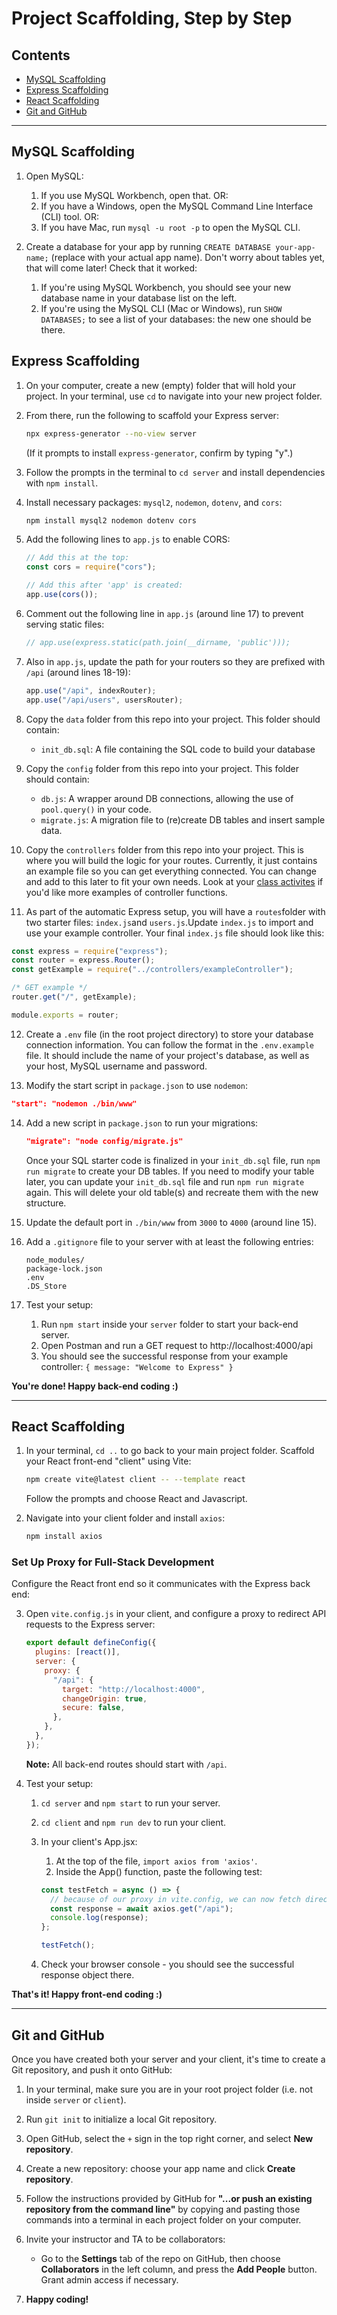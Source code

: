 # Project Scaffolding, Step by Step

## Contents

- [MySQL Scaffolding](#mysql-scaffolding)
- [Express Scaffolding](#express-scaffolding)
- [React Scaffolding](#react-scaffolding)
- [Git and GitHub](#git-and-github)

---

## MySQL Scaffolding

1. Open MySQL:

   1. If you use MySQL Workbench, open that. OR:
   2. If you have a Windows, open the MySQL Command Line Interface (CLI) tool. OR:
   3. If you have Mac, run `mysql -u root -p` to open the MySQL CLI.

2. Create a database for your app by running `CREATE DATABASE your-app-name;` (replace with your actual app name). Don't worry about tables yet, that will come later! Check that it worked:

   1. If you're using MySQL Workbench, you should see your new database name in your database list on the left.
   2. If you're using the MySQL CLI (Mac or Windows), run `SHOW DATABASES;` to see a list of your databases: the new one should be there.

## Express Scaffolding

1. On your computer, create a new (empty) folder that will hold your project. In your terminal, use `cd` to navigate into your new project folder.

2. From there, run the following to scaffold your Express server:

   ```bash
   npx express-generator --no-view server
   ```

   (If it prompts to install `express-generator`, confirm by typing "y".)

3. Follow the prompts in the terminal to `cd server` and install dependencies with `npm install`.

4. Install necessary packages: `mysql2`, `nodemon`, `dotenv`, and `cors`:

   ```bash
   npm install mysql2 nodemon dotenv cors
   ```

5. Add the following lines to `app.js` to enable CORS:

   ```javascript
   // Add this at the top:
   const cors = require("cors");

   // Add this after 'app' is created:
   app.use(cors());
   ```

6. Comment out the following line in `app.js` (around line 17) to prevent serving static files:

   ```javascript
   // app.use(express.static(path.join(__dirname, 'public')));
   ```

7. Also in `app.js`, update the path for your routers so they are prefixed with `/api` (around lines 18-19):

   ```javascript
   app.use("/api", indexRouter);
   app.use("/api/users", usersRouter);
   ```

8. Copy the `data` folder from this repo into your project. This folder should contain:

   - `init_db.sql`: A file containing the SQL code to build your database

9. Copy the `config` folder from this repo into your project. This folder should contain:

   - `db.js`: A wrapper around DB connections, allowing the use of `pool.query()` in your code.
   - `migrate.js`: A migration file to (re)create DB tables and insert sample data.

10. Copy the `controllers` folder from this repo into your project. This is where you will build the logic for your routes. Currently, it just contains an example file so you can get everything connected. You can change and add to this later to fit your own needs. Look at your [class activites](https://github.com/CodeOp-tech/fspt33-databases/) if you'd like more examples of controller functions.

11. As part of the automatic Express setup, you will have a `routes`folder with two starter files: `index.js`and `users.js`.Update `index.js` to import and use your example controller. Your final `index.js` file should look like this:

```javascript
const express = require("express");
const router = express.Router();
const getExample = require("../controllers/exampleController");

/* GET example */
router.get("/", getExample);

module.exports = router;
```

12. Create a `.env` file (in the root project directory) to store your database connection information. You can follow the format in the `.env.example` file. It should include the name of your project's database, as well as your host, MySQL username and password.

13. Modify the start script in `package.json` to use `nodemon`:

```json
"start": "nodemon ./bin/www"
```

14. Add a new script in `package.json` to run your migrations:

    ```json
    "migrate": "node config/migrate.js"
    ```

    Once your SQL starter code is finalized in your `init_db.sql` file, run `npm run migrate` to create your DB tables.
    If you need to modify your table later, you can update your `init_db.sql` file and run `npm run migrate` again. This will delete your old table(s) and recreate them with the new structure.

15. Update the default port in `./bin/www` from `3000` to `4000` (around line 15).

16. Add a `.gitignore` file to your server with at least the following entries:

    ```
    node_modules/
    package-lock.json
    .env
    .DS_Store
    ```

17. Test your setup:
    1. Run `npm start` inside your `server` folder to start your back-end server.
    2. Open Postman and run a GET request to http://localhost:4000/api
    3. You should see the successful response from your example controller: `{ message: "Welcome to Express" }`

**You're done! Happy back-end coding :)**

---

## React Scaffolding

1. In your terminal, `cd ..` to go back to your main project folder. Scaffold your React front-end "client" using Vite:

   ```bash
   npm create vite@latest client -- --template react
   ```

   Follow the prompts and choose React and Javascript.

2. Navigate into your client folder and install `axios`:
   ```bash
   npm install axios
   ```

### Set Up Proxy for Full-Stack Development

Configure the React front end so it communicates with the Express back end:

3. Open `vite.config.js` in your client, and configure a proxy to redirect API requests to the Express server:

   ```javascript
   export default defineConfig({
     plugins: [react()],
     server: {
       proxy: {
         "/api": {
           target: "http://localhost:4000",
           changeOrigin: true,
           secure: false,
         },
       },
     },
   });
   ```

   **Note:** All back-end routes should start with `/api`.

4. Test your setup:

   1. `cd server` and `npm start` to run your server.
   2. `cd client` and `npm run dev` to run your client.
   3. In your client's App.jsx:

      1. At the top of the file, `import axios from 'axios'`.
      2. Inside the App() function, paste the following test:

      ```javascript
      const testFetch = async () => {
        // because of our proxy in vite.config, we can now fetch directly to "/api"
        const response = await axios.get("/api");
        console.log(response);
      };

      testFetch();
      ```

   4. Check your browser console - you should see the successful response object there.

**That's it! Happy front-end coding :)**

---

## Git and GitHub

Once you have created both your server and your client, it's time to create a Git repository, and push it onto GitHub:

1. In your terminal, make sure you are in your root project folder (i.e. not inside `server` or `client`).

2. Run `git init` to initialize a local Git repository.

3. Open GitHub, select the `+` sign in the top right corner, and select **New repository**.

4. Create a new repository: choose your app name and click **Create repository**.

5. Follow the instructions provided by GitHub for **"...or push an existing repository from the command line"** by copying and pasting those commands into a terminal in each project folder on your computer.

6. Invite your instructor and TA to be collaborators:

   - Go to the **Settings** tab of the repo on GitHub, then choose **Collaborators** in the left column, and press the **Add People** button. Grant admin access if necessary.

7. **Happy coding!**
